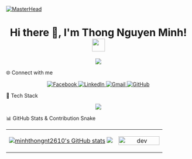 [![MasterHead](https://user-images.githubusercontent.com/74038190/221352995-5ac18bdf-1a19-4f99-bbb6-77559b220470.gif)](https://www.facebook.com/pham.tien.son.2004/)

<h1 align="center">
  Hi there 👋, I'm Thong Nguyen Minh!
  <img src="https://media.giphy.com/media/hvRJCLFzcasrR4ia7z/giphy.gif" width="35" />
</h1>


<p align="center">
  <img src="https://readme-typing-svg.herokuapp.com?
  font=Fira+Code&size=24&duration=4000&pause=1000&color=F75C7E&center=true&vCenter=true&width=800&lines=
  I'm+a+student+at+SaiGon+Technology+University%F0%9F%93%9A;
  I+love+coding+%F0%9F%92%BB;
  Always+learning+new+things+%F0%9F%92%AF" />
</p>



 🌐 Connect with me

<p align="center">
  <a href="https://www.facebook.com/thongnt22" target="_blank">
    <img alt="Facebook" src="https://img.shields.io/badge/Facebook-1877F2?logo=facebook&logoColor=white&style=for-the-badge" />
  </a>
  <a href="https://www.linkedin.com/in/thong-nguyen-minh-1b053b353/" target="_blank">
    <img alt="LinkedIn" src="https://img.shields.io/badge/LinkedIn-0A66C2?logo=linkedin&logoColor=white&style=for-the-badge" />
  </a>
  <a href="mailto:minhthongnt2610@gmail.com" target="_blank">
    <img alt="Gmail" src="https://img.shields.io/badge/Gmail-D14836?logo=gmail&logoColor=white&style=for-the-badge" />
  </a>
  <a href="https://github.com/minhthongnt2610" target="_blank">
    <img alt="GitHub" src="https://img.shields.io/badge/GitHub-181717?logo=github&logoColor=white&style=for-the-badge" />
  </a>
</p>


🧰 Tech Stack

<p align="center">
  <img src="https://skillicons.dev/icons?i=flutter,dart,html,css,git,firebase,sqlite" />
</p>

📊 GitHub Stats & Contribution Snake

<table style="width:100%;">
    <tr>
        <td style="width:70%;">
            <a href="http://www.github.com/minhthongnt2610"><img src="https://github-readme-stats.vercel.app/api?username=minhthongnt2610&show_icons=true&hide=&count_private=true&title_color=14b8a6&text_color=a855f7&icon_color=ef4444&bg_color=000000&hide_border=true&show_icons=true" alt="minhthongnt2610's GitHub stats" /></a>
            <a href="http://www.github.com/minhthongnt2610"><img src="https://github-readme-streak-stats.herokuapp.com/?user=minhthongnt2610&stroke=a855f7&background=000000&ring=14b8a6&fire=14b8a6&currStreakNum=a855f7&currStreakLabel=14b8a6&sideNums=a855f7&sideLabels=a855f7&dates=a855f7&hide_border=true" /></a>
        </td>
        <td style="width:30%;">
            <p align="center">
                <img src="https://media1.giphy.com/media/v1.Y2lkPTc5MGI3NjExZXVnMGMzZXZxNjQ5aThyYmdzN3B6Ync1bmRveXh5ZzVwMm53dXpnOCZlcD12MV9pbnRlcm5hbF9naWZfYnlfaWQmY3Q9Zw/qgQUggAC3Pfv687qPC/giphy.gif" alt="dev" width="100%" />
            </p>
        </td>
    </tr>
</table>



